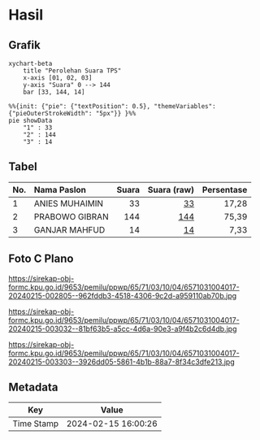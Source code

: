 # Hasil

## Grafik

```mermaid
xychart-beta
    title "Perolehan Suara TPS"
    x-axis [01, 02, 03]
    y-axis "Suara" 0 --> 144
    bar [33, 144, 14]
```

```mermaid
%%{init: {"pie": {"textPosition": 0.5}, "themeVariables": {"pieOuterStrokeWidth": "5px"}} }%%
pie showData
    "1" : 33
    "2" : 144
    "3" : 14
```

## Tabel

| No. | Nama Paslon    | Suara | Suara (raw) | Persentase |
|:--- |:-------------- | -----:| -----------:| ----------:|
| 1   | ANIES MUHAIMIN | 33    | [33][p-1]   | 17,28      |
| 2   | PRABOWO GIBRAN | 144   | [144][p-2]  | 75,39      |
| 3   | GANJAR MAHFUD  | 14    | [14][p-3]   | 7,33       |


[p-1]: https://github.com/gigit-pemilu/pemilu-2024-65-kalimantan-utara/blob/main/pilpres/hitung-suara/sub/65-kalimantan-utara/sub/71-kota-tarakan/sub/03-tarakan-timur/sub/1004-kampung-enam/sub/017-tps/sub/paslon-1.txt
[p-2]: https://github.com/gigit-pemilu/pemilu-2024-65-kalimantan-utara/blob/main/pilpres/hitung-suara/sub/65-kalimantan-utara/sub/71-kota-tarakan/sub/03-tarakan-timur/sub/1004-kampung-enam/sub/017-tps/sub/paslon-2.txt
[p-3]: https://github.com/gigit-pemilu/pemilu-2024-65-kalimantan-utara/blob/main/pilpres/hitung-suara/sub/65-kalimantan-utara/sub/71-kota-tarakan/sub/03-tarakan-timur/sub/1004-kampung-enam/sub/017-tps/sub/paslon-3.txt

## Foto C Plano

https://sirekap-obj-formc.kpu.go.id/9653/pemilu/ppwp/65/71/03/10/04/6571031004017-20240215-002805--962fddb3-4518-4306-9c2d-a959110ab70b.jpg

https://sirekap-obj-formc.kpu.go.id/9653/pemilu/ppwp/65/71/03/10/04/6571031004017-20240215-003032--81bf63b5-a5cc-4d6a-90e3-a9f4b2c6d4db.jpg

https://sirekap-obj-formc.kpu.go.id/9653/pemilu/ppwp/65/71/03/10/04/6571031004017-20240215-003303--3926dd05-5861-4b1b-88a7-8f34c3dfe213.jpg


## Metadata

| Key        | Value               |
| ---------- | ------------------- |
| Time Stamp | 2024-02-15 16:00:26 |



